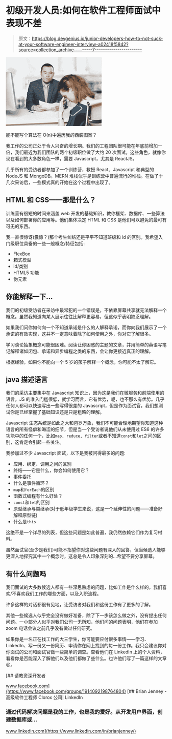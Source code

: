 # 初级开发人员:如何在软件工程师面试中表现不差

> 原文：<https://blog.devgenius.io/junior-developers-how-to-not-suck-at-your-software-engineer-interview-a02418f5842?source=collection_archive---------7----------------------->

![](img/8c46cd070ea1086f35a40fcd9f24ca8f.png)

能不能写个算法在 O(n)中遍历我的西装图案？

我工作的公司正处于令人兴奋的增长期。我们的工程团队很可能在年底前增加一倍，我们最近为我们团队的两个初级职位做了大约 20 次面试。这些角色，就像你现在看到的大多数角色一样，需要 Javascript，尤其是 ReactJS。

几乎所有的受访者都参加了一个训练营，教授 React、Javascript 和典型的 NodeJS 和 MongoDB。MERN 堆栈似乎是训练营中普遍流行的堆栈。在做了十几次采访后，一些模式真的开始在这个过程中出现了。

## HTML 和 CSS——那是什么？

训练营有很短的时间来涵盖 web 开发的基础知识，教你框架、数据库、一些算法以及如何部署你的应用等。他们集体决定 HTML 和 CSS 是他们可以避免的最可有可无的东西。

我一直很惊讶(震惊？)那个考生纠结还是平平不知道班级和 id 的区别。我希望入门级职位具备的一些一般概念/特征包括:

*   FlexBox
*   箱式模型
*   id/类别
*   HTML5 功能
*   伪元素

## 你能解释一下…

我们的初级受访者在采访中最常犯的一个错误是，不依靠屏幕共享就无法解释一个概念。虽然我知道向某人展示往往比解释更容易，但这似乎表明缺乏理解。

如果我们问你如何向一个不知道承诺是什么的人解释承诺，而你向我们展示了一个承诺的有效实现，这并不一定意味着除了如何使用之外，你对它了解很多。

学习谈论抽象概念可能很困难。阅读让你困惑的主题的文章，并用简单的英语写笔记解释诸如闭包、承诺和异步编程之类的东西，会让你更接近真正的理解。

根据经验，如果你不能向一个 5 岁的孩子解释一个概念，你可能不太了解它。

## java 描述语言

我们的采访主要集中在 Javascript 知识上，因为这是我们在微服务和前端使用的语言。JS 的准入门槛很低，就学习而言，它有优势，呃，也不那么有优势。几乎任何人都可以快速写出一些写得很差的 Javascript，但是作为面试官，我们想测试你是已经掌握了基础知识还是只是粗略的理解。

Javascript 生态系统是如此之大和包罗万象，我们不可能合理地期望你知道这种语言的所有怪癖和晦涩的细节，但是当一个受访者说他们从未使用过 ES6 的许多功能中的任何一个，比如`map, reduce, filter`或者不知道`const`和`let`之间的区别，这肯定会引起一些关注。

我参加过不少 Javascript 面试，以下是我被问得最多的问题:

*   应用、绑定、调用之间的区别
*   终结——它是什么，你会如何使用它？
*   事件委托
*   什么是事件循环？
*   `map`和`forEach`的区别
*   函数式编程有什么好处？
*   `const`和`let`的区别
*   原型继承与类继承(对于低年级学生来说，这是一个延伸性的问题——准备好解释原型链)
*   什么是`this`

这绝不是一个详尽的列表，但这些问题是如此普遍，我仍然依赖它们作为复习材料。

虽然面试官(至少是我们)可能不指望你对这些问题有深入的回答，但当候选人能够更深入地探究其中一个概念时，这总是令人印象深刻的…希望不要分享屏幕。

## 有什么问题吗

我们面试的大多数候选人都有一些深思熟虑的问题，比如工作是什么样的，我们喜欢/不喜欢我们工作的哪些方面，以及入职流程。

许多这样的对话都很有见地，让受访者对我们和这份工作有了更多的了解。

其他一些候选人似乎完全没有做好准备，除了下一步该怎么做之外，没有提出任何问题。一小部分人似乎对我们公司一无所知，他们问的问题表明，他们在参加 zoom 电话会议之前几乎没有做过任何研究。

如果你是一名正在找工作的大三学生，你可能要应付很多事情——学习、LinkedIn、写一份又一份简历、申请你在网上找到的每一份工作。我只会建议你对你面试的公司和面试官做一些简单的调查。查看他们在 LinkedIn 上的个人资料，看看你是否能深入了解他们以及他们都做了些什么。也许他们写了一篇这样的文章😉。

 [## 请教资深开发者

www.facebook.com](https://www.facebook.com/groups/1914092198764804)  [## Brian Jenney -高级软件工程师 Clorox 公司| LinkedIn

### 通过代码解决问题是我的工作，也是我的爱好。从开发用户界面，创建数据库或…

www.linkedin.com](https://www.linkedin.com/in/brianjenney/)